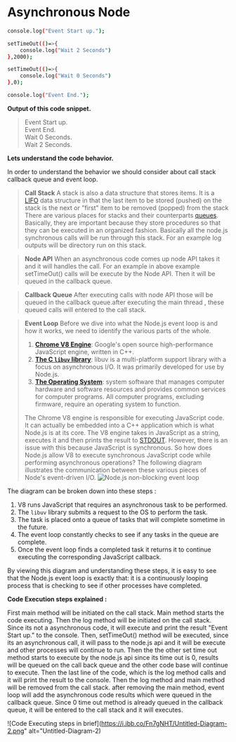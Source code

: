 # Asynchronous Node

```sh
console.log("Event Start up.");

setTimeOut(()=>{
	console.log("Wait 2 Seconds")
},2000);

setTimeOut(()=>{
	console.log("Wait 0 Seconds")
},0);

console.log("Event End.");
```
**Output of this code snippet.**

> Event Start up.<br/>
Event End. <br/>
Wait 0 Seconds. <br/>
Wait 2 Seconds.

**Lets understand the code behavior.**

In order to understand the behavior we should consider about call stack callback queue and event loop. 

> **Call Stack**
A stack is also a data structure that stores items. It is a [LIFO](http://www.i-programmer.info/babbages-bag/263-stacks.html) data structure in that the last item to be stored (pushed) on the stack is the next or "first" item to be removed (popped) from the stack 
There are various places for stacks and their counterparts [queues](https://en.wikipedia.org/wiki/Queue_(abstract_data_type)). Basically, they are important because they store procedures so that they can be executed in an organized fashion.
Basically all the node.js synchronous calls will be run through this stack. For an example log outputs will be directory run on this stack.

  > **Node API**
  > When an asynchronous code comes up node API takes it and it will handles the call. For an example in above example setTimeOut() calls will be execute by the Node API. Then it will be queued in the callback queue.

> **Callback Queue**
> After executing calls with node API those will be queued in the callback queue.after executing the main thread , these queued calls will entered to the call stack.

> **Event Loop**
> Before we dive into what the Node.js event loop is and how it works, we need to identify the various parts of the whole.
> 1.  **[Chrome V8 Engine](https://developers.google.com/v8/)**: Google's open source high-performance JavaScript engine, written in C++.
> 1.  **[The C  `libuv`  library](http://docs.libuv.org/en/v1.x/)**: libuv is a multi-platform support library with a focus on asynchronous I/O. It was primarily developed for use by Node.js.
> 1.  **[The Operating System](https://en.wikipedia.org/wiki/Operating_system)**: system software that manages computer hardware and software resources and provides common services for computer programs. All computer programs, excluding firmware, require an operating system to function.
> 
> The Chrome V8 engine is responsible for executing JavaScript code. It can actually be embedded into a C++ application which is what Node.js is at its core. The V8 engine takes in JavaScript as a string, executes it and then prints the result to [STDOUT](http://stackoverflow.com/questions/3385201/confused-about-stdin-stdout-and-stderr). However, there is an issue with this because JavaScript is synchronous. So how does Node.js allow V8 to execute synchronous JavaScript code while performing asynchronous operations?
> The following diagram illustrates the communication between these various pieces of Node's event-driven I/O.
>![Node.js non-blocking event loop](https://i.ibb.co/Ld9JQT9/Capture1.png%22%20alt=%22Capture1)

The diagram can be broken down into these steps : 
1.  V8 runs JavaScript that requires an asynchronous task to be performed.
2.  The  `libuv`  library submits a request to the OS to perform the task.
3.  The task is placed onto a queue of tasks that will complete sometime in the future.
4.  The event loop constantly checks to see if any tasks in the queue are complete.
5.  Once the event loop finds a completed task it returns it to continue executing the corresponding JavaScript callback.

By viewing this diagram and understanding these steps, it is easy to see that the Node.js event loop is exactly that: it is a continuously looping process that is checking to see if other processes have completed.


**Code Execution steps explained :**

First  main method will be initiated on the call stack. Main method starts the code executing. Then the log method will be initiated on the call stack. Since its not a asynchronous code, it will execute and print the result "Event Start up." to the console. 
Then, setTimeOut() method will be executed, since its an asynchronous call, it will pass to the node.js api and it will be execute and other processes will continue to run. Then the the other set time out method starts to execute by the node.js api since its time out is 0, results will be queued on the call back queue and the other code base will continue to execute. Then the last line of  the code, which is the log method calls and it will print the result to the console. Then the log method and main method will be removed from the call stack. after removing the main method, event loop will add the asynchronous code results which were queued in the callback queue. Since 0 time out method is already queued in the callback queue, it will be entered to the call stack and it will executes.

![Code Executing steps in brief](https://i.ibb.co/Fn7gNHT/Untitled-Diagram-2.png" alt="Untitled-Diagram-2)
